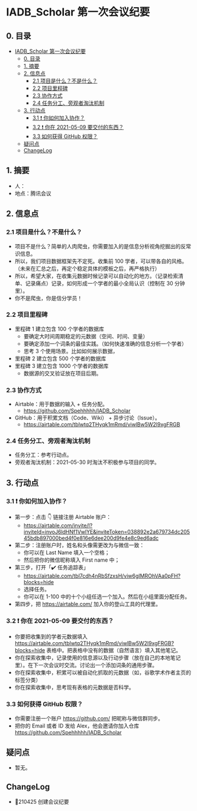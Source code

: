 # IADB_Scholar 第一次会议纪要

## 0. 目录

- [IADB_Scholar 第一次会议纪要](#iadb_scholar-第一次会议纪要)
  - [0. 目录](#0-目录)
  - [1. 摘要](#1-摘要)
  - [2. 信息点](#2-信息点)
    - [2.1 项目是什么？不是什么？](#21-项目是什么不是什么)
    - [2.2 项目里程碑](#22-项目里程碑)
    - [2.3 协作方式](#23-协作方式)
    - [2.4 任务分工、旁观者淘汰机制](#24-任务分工旁观者淘汰机制)
  - [3. 行动点](#3-行动点)
    - [3.1 ❗ 你如何加入协作？](#31--你如何加入协作)
    - [3.2 ❗ 你在 2021-05-09 要交付的东西？](#32--你在-2021-05-09-要交付的东西)
    - [3.3 如何获得 GitHub 权限？](#33-如何获得-github-权限)
  - [疑问点](#疑问点)
  - [ChangeLog](#changelog)

## 1. 摘要

- 人：
- 地点：腾讯会议

## 2. 信息点

### 2.1 项目是什么？不是什么？

- 项目不是什么？简单的人肉爬虫，你需要加入的是信息分析视角挖掘出的反常识信息。
- 所以，我们项目数据框架先不定死。收集前 100 学者，可以带各自的风格。（未来在汇总之后，再定个稳定具体的模板之后，再严格执行）
- 所以，希望大家，在收集元数据时候记录可以自动化的地方。（记录检索清单、记录痛点）记录，如何形成一个学者的最小全局认识（控制在 30 分钟里）。
- 你不是爬虫，你是信分学员！

### 2.2 项目里程碑

- 里程碑 1 建立包含 100 个学者的数据库
    - 要确定大时间周期稳定的元数据（空间、时间、变量）
    - 要确定添加一个词条的最佳实践。（如何快速准确的信息分析一个学者）
    - 思考 3 个使用场景。比如如何展示数据，
- 里程碑 2 建立包含 500 个学者的数据库
- 里程碑 3 建立包含 1000 个学者的数据库
    - 数据源的交叉验证放在项目后期。

### 2.3 协作方式

- Airtable：用于数据的输入 + 任务分配。
    - https://github.com/Spehhhhh/IADB_Scholar
- GitHub：用于积累文档（Code、Wiki） + 异步讨论（Issue）。
    - https://airtable.com/tblwtq2THyqk1mRmd/viwlBw5W2l9xgFRGB

### 2.4 任务分工、旁观者淘汰机制

- 任务分工：参考行动点。
- 旁观者淘汰机制：2021-05-30 时淘汰不积极参与项目的同学。

## 3. 行动点

### 3.1 ❗ 你如何加入协作？

- 第一步：点击 👇 链接注册 Airtable 账户：
    - https://airtable.com/invite/l?inviteId=invoJ6ldHNf1VwlYE&inviteToken=038892e2a679734dc20545bdb897000bed4f0e816e6dee200d9fe4e8c9ed6adc
- 第二步：注册账户时，姓名和头像需更改为与微信一致：
    - 你可以在 Last Name 填入一个空格；
    - 然后把你的微信昵称填入 First name 中；
- 第三步，打开「✔️ 任务追踪表」
    - https://airtable.com/tbl7cdh4nRbSfzxsH/viw6gIMROhVAa0pFH?blocks=hide
    - 选择任务。
    - 你可以在 1-100 中的十个小组任选一个加入。然后在小组里面分配任务。
- 第四步，把 https://airtable.com/ 加入你的登山工具的代理里。

### 3.2 ❗ 你在 2021-05-09 要交付的东西？

- 你要把收集到的学者元数据填入 https://airtable.com/tblwtq2THyqk1mRmd/viwlBw5W2l9xgFRGB?blocks=hide 表格中。把表格中没有的数据（自然语言）填入其他笔记。
- 你在探索收集中，记录使用的信息源以及行动步骤（放在自己的本地笔记里）。在下一次会议时交流。讨论出一个添加词条的通用步骤。
- 你在探索收集中，积累可以被自动化抓取的元数据（如，谷歌学术作者主页的标签分类）
- 你在探索收集中，思考现有表格的元数据是否科学。

### 3.3 如何获得 GitHub 权限？

- 你需要注册一个账户 https://github.com/ 把昵称与微信群同步。
- 把你的 Email 或者 ID 发给 Alex，他会邀请你加入仓库 https://github.com/Spehhhhh/IADB_Scholar

## 疑问点

- 暂无。

## ChangeLog

- 210425 创建会议纪要
